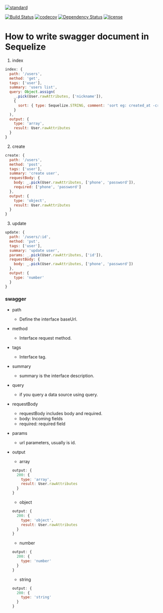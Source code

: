 [![standard][standard-image]][standard-url]

[![Build Status][travis-image]][travis-url]
[![codecov][codecov-image]][codecov-url]
[![Dependency Status][daviddm-image]][daviddm-url]
[![license][license-image]][license-url]

# How to write swagger document in Sequelize

1. index

  ```javascript
  index: {
    path: '/users',
    method: 'get',
    tags: ['user'],
    summary: 'users list',
    query: Object.assign(
      _.pick(User.rawAttributes, ['nickname']),
      {
        sort: { type: Sequelize.STRING, comment: 'sort eg: created_at -created_at' }
      }
    ),
    output: {
      type: 'array',
      result: User.rawAttributes
    }
  }
  ```
	
2. create

  ```javascript
  create: {
    path: '/users',
    method: 'post',
    tags: ['user'],
    summary: 'create user',
    requestBody: {
      body: _.pick(User.rawAttributes, ['phone', 'password']),
      required: ['phone', 'password']
    },
    output: {
      type: 'object',
      result: User.rawAttributes
    }
  }
  ```

3. update

  ```javascript
  update: {
    path: '/users/:id',
    method: 'put',
    tags: ['user'],
    summary: 'update user',
    params: _.pick(User.rawAttributes, ['id']),
    requestBody: {
      body: _.pick(User.rawAttributes, ['phone', 'password'])
    },
    output: {
      type: 'number'
    }
  }
  ```

### swagger

* path
  * Define the interface baseUrl.

* method
  * Interface request method.

* tags
  * Interface tag.

* summary
  * summary is the interface description.

* query
  * if you query a data source using query.

* requestBody
  * requestBody includes body and required.
  * body: Incoming fields
  * required: required field

* params
  * url parameters, usually is id.

* output

  * array

  ```javascript
  output: {
    200: {
      type: 'array',
      result: User.rawAttributes
    }
  }
  ```

  * object
  
  ```javascript
  output: {
    200: {
      type: 'object',
      result: User.rawAttributes
    }
  }
  ```

  * number
  
  ```javascript
  output: {
    200: {
      type: 'number'
    }
  }
  ```

  * string
  
  ```javascript
  output: {
    200: {
      type: 'string'
    }
  }
  ```

[travis-image]: https://travis-ci.org/AlfieriChou/sequelize_swagger2.0.svg?branch=master
[travis-url]: https://travis-ci.org/AlfieriChou/sequelize_swagger2.0
[codecov-image]: https://codecov.io/gh/AlfieriChou/sequelize_swagger2.0/branch/master/graph/badge.svg
[codecov-url]: https://codecov.io/gh/AlfieriChou/sequelize_swagger2.0
[daviddm-image]: https://david-dm.org/AlfieriChou/sequelize_swagger2.0.svg?theme=shields.io
[daviddm-url]: https://david-dm.org/AlfieriChou/sequelize_swagger2.0
[license-image]: https://img.shields.io/badge/License-MIT-yellow.svg
[license-url]: https://opensource.org/licenses/MIT
[standard-image]:
https://cdn.rawgit.com/standard/standard/master/badge.svg
[standard-url]:
https://github.com/standard/standard
